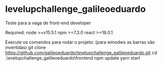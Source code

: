 # levelupchallenge_galileoeduardo
Teste para a vaga de front-end developer

Required:
node >=v15.5.1
npm >=7.3.0
react >=16.0.1

Execute os comandos para rodar o projeto: (para winodws as barras são invertidas)
git clone https://github.com/galileoeduardo/levelupchallenge_galileoeduardo.git
cd .\evelupchallenge_galileoeduardo\frontend
npm update
yarn start
